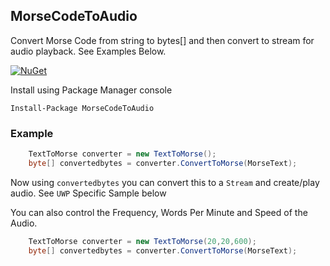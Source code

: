 ## MorseCodeToAudio

Convert Morse Code from string to bytes[] and then convert to stream for audio playback. See Examples Below.

[![NuGet](https://img.shields.io/nuget/dt/MorseCodeToAudio.svg)](https://www.nuget.org/packages/morsecodetoaudio)

Install using Package Manager console

    Install-Package MorseCodeToAudio

### Example

```csharp
    TextToMorse converter = new TextToMorse();
    byte[] convertedbytes = converter.ConvertToMorse(MorseText);
```

Now using `convertedbytes` you can convert this to a `Stream` and create/play audio. See `UWP` Specific Sample below

You can also control the Frequency, Words Per Minute and Speed of the Audio.

```csharp
    TextToMorse converter = new TextToMorse(20,20,600);
    byte[] convertedbytes = converter.ConvertToMorse(MorseText);
```
